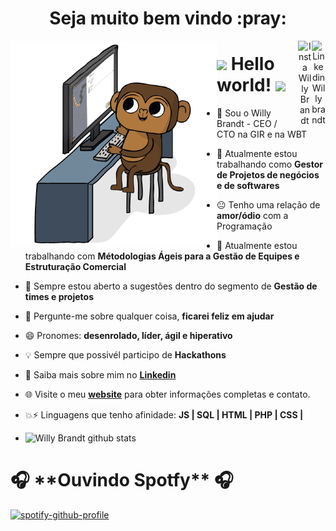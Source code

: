 <div align='center'><h1> Seja muito bem vindo :pray:</h1></div>
<div align="center">
<a href="https://www.linkedin.com/in/willybrandt" target="_blank" rel="nofollow"><img align="right" alt="Linkedin Willy brandt" width="22px" src="https://img.icons8.com/color/48/000000/linkedin-2--v2.png" /></a><a href="https://www.instagram.com/willycostaconsultor" target="_blank" rel="nofollow"><img align="right" alt="Insta Willy Brandt" width="22px" src="https://img.icons8.com/color/48/000000/instagram-new--v2.png" /></a>
</div>

<img src='https://github.com/keshavsingh4522/keshavsingh4522/blob/master/Assets/Monkey_Kid_Coding.gif' align='left'>

# <img src="https://github.com/TheDudeThatCode/TheDudeThatCode/blob/master/Assets/Hi.gif" width="29px"> Hello world!&nbsp;<img src="https://github.com/TheDudeThatCode/TheDudeThatCode/blob/master/Assets/Earth.gif" width="24px">

- 🏫 Sou o Willy Brandt - CEO / CTO na GIR e na WBT
- 🔭 Atualmente estou trabalhando como **Gestor de Projetos de negócios e de softwares**
- 😐 Tenho uma relação de **amor/ódio** com a Programação
- 🌱 Atualmente estou trabalhando com **Métodologias Ágeis para a Gestão de Equipes e Estruturação Comercial**
- 🤔 Sempre estou aberto a sugestões dentro do segmento de **Gestão de times e projetos**
- 💬 Pergunte-me sobre qualquer coisa, **ficarei feliz em ajudar**
- 😄 Pronomes: **desenrolado, líder, ágil e hiperativo**
- 💡 Sempre que possivél participo de **Hackathons**
- 👨 Saiba mais sobre mim no **[Linkedin](https://www.linkedin.com/in/willybrandt/)**
- 🌐 Visite o meu **[website](https://wbtic.com.br)** para obter informações completas e contato.
- 💥⚡ Linguagens que tenho afinidade: **JS | SQL | HTML | PHP | CSS |**

- ![Willy Brandt github stats](https://github-readme-stats.vercel.app/api?username=willybrandt-costa&show_icons=true)

<h1>🎧 **Ouvindo Spotfy** 🎧</h1>

[![spotify-github-profile](https://spotify-github-profile.vercel.app/api/view?uid=willybrandtleao&cover_image=true&theme=default&show_offline=false&background_color=121212&interchange=false)](https://github.com/kittinan/spotify-github-profile)




